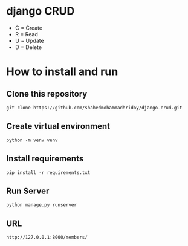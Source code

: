 # django CRUD
- C = Create
- R = Read
- U = Update
- D = Delete
# How to install and run
## Clone this repository
```
git clone https://github.com/shahedmohammadhridoy/django-crud.git
```
## Create virtual environment
```
python -m venv venv
```
## Install requirements
```
pip install -r requirements.txt
```
## Run Server
```
python manage.py runserver
```
## URL
```
http://127.0.0.1:8000/members/
```
